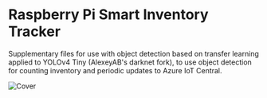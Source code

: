 # Raspberry Pi Smart Inventory Tracker
Supplementary files for use with object detection based on transfer learning applied to YOLOv4 Tiny (AlexeyAB's darknet fork), to use object detection for counting inventory and periodic updates to Azure IoT Central.

![Cover](Cover.png)
